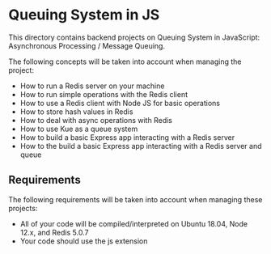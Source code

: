# Queuing System in JS
This directory contains backend projects on Queuing System in JavaScript: 
Asynchronous Processing / Message Queuing.

The following concepts will be taken into account when managing the project:
- How to run a Redis server on your machine
- How to run simple operations with the Redis client
- How to use a Redis client with Node JS for basic operations
- How to store hash values in Redis
- How to deal with async operations with Redis
- How to use Kue as a queue system
- How to build a basic Express app interacting with a Redis server
- How to the build a basic Express app interacting with a Redis server and queue

## Requirements
The following requirements will be taken into account when managing these projects:

- All of your code will be compiled/interpreted on Ubuntu 18.04, Node 12.x, and Redis 5.0.7
- Your code should use the js extension
